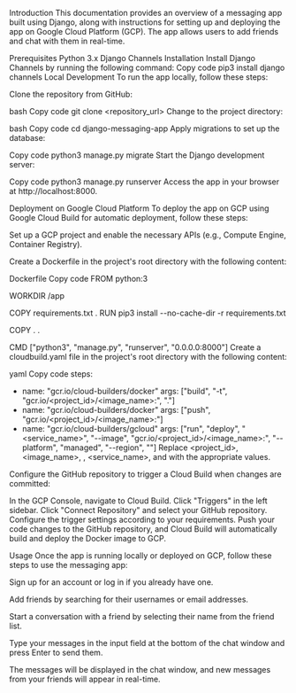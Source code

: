 Introduction
This documentation provides an overview of a messaging app built using Django, along with instructions for setting up and deploying the app on Google Cloud Platform (GCP). The app allows users to add friends and chat with them in real-time.

Prerequisites
Python 3.x
Django
Channels
Installation
Install Django Channels by running the following command:
Copy code
pip3 install django channels
Local Development
To run the app locally, follow these steps:

Clone the repository from GitHub:

bash
Copy code
git clone <repository_url>
Change to the project directory:

bash
Copy code
cd django-messaging-app
Apply migrations to set up the database:

Copy code
python3 manage.py migrate
Start the Django development server:

Copy code
python3 manage.py runserver
Access the app in your browser at http://localhost:8000.

Deployment on Google Cloud Platform
To deploy the app on GCP using Google Cloud Build for automatic deployment, follow these steps:

Set up a GCP project and enable the necessary APIs (e.g., Compute Engine, Container Registry).

Create a Dockerfile in the project's root directory with the following content:

Dockerfile
Copy code
FROM python:3

WORKDIR /app

COPY requirements.txt .
RUN pip3 install --no-cache-dir -r requirements.txt

COPY . .

CMD ["python3", "manage.py", "runserver", "0.0.0.0:8000"]
Create a cloudbuild.yaml file in the project's root directory with the following content:

yaml
Copy code
steps:
  - name: "gcr.io/cloud-builders/docker"
    args: ["build", "-t", "gcr.io/<project_id>/<image_name>:<tag>", "."]
  - name: "gcr.io/cloud-builders/docker"
    args: ["push", "gcr.io/<project_id>/<image_name>:<tag>"]
  - name: "gcr.io/cloud-builders/gcloud"
    args: ["run", "deploy", "<service_name>", "--image", "gcr.io/<project_id>/<image_name>:<tag>", "--platform", "managed", "--region", "<region>"]
Replace <project_id>, <image_name>, <tag>, <service_name>, and <region> with the appropriate values.

Configure the GitHub repository to trigger a Cloud Build when changes are committed:

In the GCP Console, navigate to Cloud Build.
Click "Triggers" in the left sidebar.
Click "Connect Repository" and select your GitHub repository.
Configure the trigger settings according to your requirements.
Push your code changes to the GitHub repository, and Cloud Build will automatically build and deploy the Docker image to GCP.

Usage
Once the app is running locally or deployed on GCP, follow these steps to use the messaging app:

Sign up for an account or log in if you already have one.

Add friends by searching for their usernames or email addresses.

Start a conversation with a friend by selecting their name from the friend list.

Type your messages in the input field at the bottom of the chat window and press Enter to send them.

The messages will be displayed in the chat window, and new messages from your friends will appear in real-time.